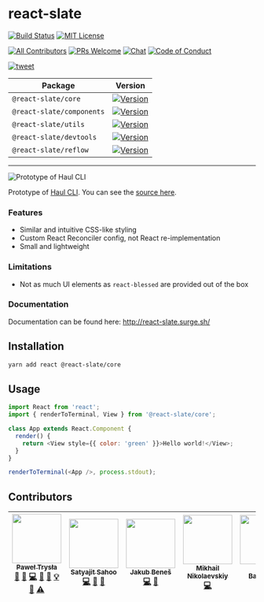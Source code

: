 # react-slate

[![Build Status][build-badge]][build]
[![MIT License][license-badge]][license]

[![All Contributors](https://img.shields.io/badge/all_contributors-5-orange.svg?style=flat-square)](#contributors)
[![PRs Welcome][prs-welcome-badge]][prs-welcome]
[![Chat][chat-badge]][chat]
[![Code of Conduct][coc-badge]][coc]

[![tweet][tweet-badge]][tweet]

| Package                   | Version                                                                      |
| ------------------------- | ---------------------------------------------------------------------------- |
| `@react-slate/core`       | [![Version][react-slate-core-version]][react-slate-core-package]             |
| `@react-slate/components` | [![Version][react-slate-components-version]][react-slate-components-package] |
| `@react-slate/utils`      | [![Version][react-slate-utils-version]][react-slate-utils-package]           |
| `@react-slate/devtools`   | [![Version][react-slate-devtools-version]][react-slate-devtools-package]     |
| `@react-slate/reflow`     | [![Version][react-slate-reflow-version]][react-slate-reflow-package]         |

---

![Prototype of Haul CLI](./haul-cli-preview.gif)

Prototype of [Haul CLI](https://github.com/callstack/haul). You can see the [source here](https://github.com/callstack/haul/blob/b5de93c580128a8f5be48c01e4f87211d7e70435/src/server/ui.js#L74-L346).

### Features

* Similar and intuitive CSS-like styling
* Custom React Reconciler config, not React re-implementation
* Small and lightweight

### Limitations

* Not as much UI elements as `react-blessed` are provided out of the box

### Documentation

Documentation can be found here: http://react-slate.surge.sh/

## Installation

```bash
yarn add react @react-slate/core
```

## Usage

```js
import React from 'react';
import { renderToTerminal, View } from '@react-slate/core';

class App extends React.Component {
  render() {
    return <View style={{ color: 'green' }}>Hello world!</View>;
  }
}

renderToTerminal(<App />, process.stdout);
```

## Contributors

<!-- ALL-CONTRIBUTORS-LIST:START - Do not remove or modify this section -->
<!-- prettier-ignore -->
| [<img src="https://avatars2.githubusercontent.com/u/17573635?v=4" width="100px;"/><br /><sub><b>Paweł Trysła</b></sub>](https://twitter.com/_zamotany)<br />[💬](#question-zamotany "Answering Questions") [🐛](https://github.com/zamotany/react-slate/issues?q=author%3Azamotany "Bug reports") [💻](https://github.com/zamotany/react-slate/commits?author=zamotany "Code") [🎨](#design-zamotany "Design") [📖](https://github.com/zamotany/react-slate/commits?author=zamotany "Documentation") [💡](#example-zamotany "Examples") [🤔](#ideas-zamotany "Ideas, Planning, & Feedback") [⚠️](https://github.com/zamotany/react-slate/commits?author=zamotany "Tests") | [<img src="https://avatars2.githubusercontent.com/u/1174278?v=4" width="100px;"/><br /><sub><b>Satyajit Sahoo</b></sub>](https://twitter.com/@satya164)<br />[💻](https://github.com/zamotany/react-slate/commits?author=satya164 "Code") [🤔](#ideas-satya164 "Ideas, Planning, & Feedback") [👀](#review-satya164 "Reviewed Pull Requests") | [<img src="https://avatars3.githubusercontent.com/u/8135252?v=4" width="100px;"/><br /><sub><b>Jakub Beneš</b></sub>](https://jukben.cz)<br />[💻](https://github.com/zamotany/react-slate/commits?author=jukben "Code") [👀](#review-jukben "Reviewed Pull Requests") | [<img src="https://avatars0.githubusercontent.com/u/7389005?v=4" width="100px;"/><br /><sub><b>Mikhail Nikolaevskiy</b></sub>](https://github.com/mik639)<br />[💻](https://github.com/zamotany/react-slate/commits?author=mik639 "Code") | [<img src="https://avatars3.githubusercontent.com/u/132355?v=4" width="100px;"/><br /><sub><b>David Baumgold</b></sub>](http://davidbaumgold.com)<br />[💻](https://github.com/zamotany/react-slate/commits?author=singingwolfboy "Code") |
| :-----------------------------------------------------------------------------------------------------------------------------------------------------------------------------------------------------------------------------------------------------------------------------------------------------------------------------------------------------------------------------------------------------------------------------------------------------------------------------------------------------------------------------------------------------------------------------------------------------------------------------------------------------------------------: | :-------------------------------------------------------------------------------------------------------------------------------------------------------------------------------------------------------------------------------------------------------------------------------------------------------------------------------------------: | :--------------------------------------------------------------------------------------------------------------------------------------------------------------------------------------------------------------------------------------------------------------------: | :---------------------------------------------------------------------------------------------------------------------------------------------------------------------------------------------------------------------------------------: | :---------------------------------------------------------------------------------------------------------------------------------------------------------------------------------------------------------------------------------------: |
<!-- ALL-CONTRIBUTORS-LIST:END -->

<!-- badges (common) -->

[build-badge]: https://img.shields.io/circleci/project/github/zamotany/react-slate/master.svg?style=flat-square
[build]: https://circleci.com/gh/zamotany/react-slate
[license-badge]: https://img.shields.io/npm/l/react-slate.svg?style=flat-square
[license]: https://opensource.org/licenses/MIT
[prs-welcome-badge]: https://img.shields.io/badge/PRs-welcome-brightgreen.svg?style=flat-square
[prs-welcome]: http://makeapullrequest.com
[coc-badge]: https://img.shields.io/badge/code%20of-conduct-ff69b4.svg?style=flat-square
[coc]: https://github.com/zamotany/react-slate/blob/master/CODE_OF_CONDUCT.md
[chat-badge]: https://img.shields.io/badge/chat-discord-brightgreen.svg?style=flat-square&colorB=7289DA&logo=discord
[chat]: https://discord.gg/zwR2Cdh
[tweet-badge]: https://img.shields.io/badge/tweet-react--slate-blue.svg?style=flat-square&colorB=1DA1F2&logo=data:image/png;base64,iVBORw0KGgoAAAANSUhEUgAAABgAAAAUCAYAAACXtf2DAAAAAXNSR0IArs4c6QAAAaRJREFUOBGtlM8rBGEYx3cWtRHJRaKcuMtBSitxkCQ3LtzkP9iUUu5ODspRHLhRLtq0FxeicEBC2cOivcge%2FMgan3fNM8bbzL4zm6c%2BPT%2Fe7%2FO8887svrFYBWbbtgWzsAt3sAcpqJFxxF1QV8oJFqFPFst5dLWQAT87oTgPB7DtziFRT1EA4yZolsFkhwjGYFRO8Op0KD8HVe7unoB6PRTBZG8IctAmG1xrHcfkQ2B55sfI%2ByGMXSBqV71xZ8CWdxBxN6ThFuECDEAL%2Bc9HIzDYumVZ966GZnX0SzCZvEqTbkaGywkyFE6hKAsBPhFQ18uPUqh2ggJ%2BUor%2F4M%2F%2FzOC8g6YzR1i%2F8g4vvSI%2ByD7FFNjexQrjHd8%2BnjABI3AU4Wl16TuF1qANGll81jsi5qu%2Bw6XIsCn4ijhU5FmCJpkV6BGNw410hfSf6JKBQ%2FUFxHGYBnWnmOwDwYQ%2BwzdHqO75HtiAMJfaC7ph32FSRJCENUhDHsLaJkL%2FX4wMF4%2BwA5bgAcrZE4sr0Cu9Jq9fxyrvBHWbNkMD5CEHWTjjT2m6r5D92jfmbbKJEWuMMAAAAABJRU5ErkJggg%3D%3D
[tweet]: https://twitter.com/intent/tweet?text=Check%20out%20react-slate!%20https://github.com/zamotany/react-slate%20%F0%9F%91%8D

<!-- badges (packages) -->

[react-slate-core-version]: https://img.shields.io/npm/v/@react-slate/core.svg?style=flat-square
[react-slate-core-package]: https://www.npmjs.com/package/@react-slate/core
[react-slate-components-version]: https://img.shields.io/npm/v/@react-slate/components.svg?style=flat-square
[react-slate-components-package]: https://www.npmjs.com/package/@react-slate/components
[react-slate-utils-version]: https://img.shields.io/npm/v/@react-slate/utils.svg?style=flat-square
[react-slate-utils-package]: https://www.npmjs.com/package/@react-slate/utils
[react-slate-devtools-version]: https://img.shields.io/npm/v/@react-slate/devtools.svg?style=flat-square
[react-slate-devtools-package]: https://www.npmjs.com/package/@react-slate/devtools
[react-slate-reflow-version]: https://img.shields.io/npm/v/@react-slate/reflow.svg?style=flat-square
[react-slate-reflow-package]: https://www.npmjs.com/package/@react-slate/reflow

